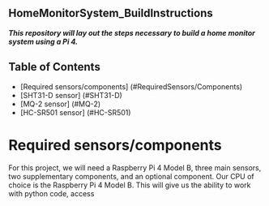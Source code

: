 ## HomeMonitorSystem_BuildInstructions
*__This repository will lay out the steps necessary to build a home monitor system using a Pi 4.__*

## Table of Contents
* [Required sensors/components] (#RequiredSensors/Components)
* [SHT31-D sensor] (#SHT31-D)
* [MQ-2 sensor] (#MQ-2)
* [HC-SR501 sensor] (#HC-SR501)

# <a name="RequiredSensors/Components"> Required sensors/components </a>
For this project, we will need a Raspberry Pi 4 Model B, three main sensors, two supplementary components, and an optional component.
Our CPU of choice is the Raspberry Pi 4 Model B. This will give us the ability to work with python code, access 

